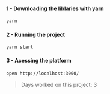 #### 1 - Downloading the liblaries with yarn

```
yarn
```

#### 2 - Running the project

```
yarn start
```

#### 3 - Acessing the platform

```
open http://localhost:3000/

```

> Days worked on this project: 3
